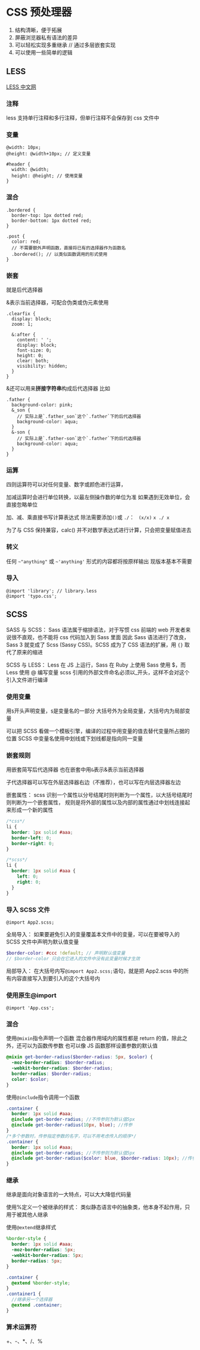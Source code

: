 # CSS 预处理器

1. 结构清晰，便于拓展
2. 屏蔽浏览器私有语法的差异
3. 可以轻松实现多重继承 // 通过多层嵌套实现
4. 可以使用一些简单的逻辑

## LESS

[LESS 中文网](https://less.bootcss.com/#%E6%A6%82%E8%A7%88)

### 注释

less 支持单行注释和多行注释，但单行注释不会保存到 css 文件中

### 变量

```less
@width: 10px;
@height: @width+10px; // 定义变量

#header {
  width: @width;
  height: @height; // 使用变量
}
```

### 混合

```less
.bordered {
  border-top: 1px dotted red;
  border-bottom: 1px dotted red;
}

.post {
  color: red;
  // 不需要额外声明函数，直接将已有的选择器作为函数名
  .bordered(); // 以类似函数调用的形式使用
}
```

### 嵌套

就是后代选择器

&表示当前选择器，可配合伪类或伪元素使用

```less
.clearfix {
  display: block;
  zoom: 1;

  &:after {
    content: ' ';
    display: block;
    font-size: 0;
    height: 0;
    clear: both;
    visibility: hidden;
  }
}
```

&还可以用来**拼接字符串**构成后代选择器
比如

```less
.father {
  background-color: pink;
  &_son {
    // 实际上是`.father_son`这个`.father`下的后代选择器
    background-color: aqua;
  }
  &-son {
    // 实际上是`.father-son`这个`.father`下的后代选择器
    background-color: aqua;
  }
}
```

### 运算

四则运算符可以对任何变量、数字或颜色进行运算，

加减运算时会进行单位转换，以最左侧操作数的单位为准
如果遇到无效单位，会直接忽略单位

加、减、乘直接书写计算表达式
除法需要添加`()`或 `./`： ` (x/x)` `x ./ x`

为了与 CSS 保持兼容，calc() 并不对数学表达式进行计算，只会把变量赋值进去

### 转义

任何 `~"anything"` 或 `~'anything'` 形式的内容都将按原样输出
现版本基本不需要

### 导入

```less
@import 'library'; // library.less
@import 'typo.css';
```

## SCSS

SASS 与 SCSS：
Sass 语法属于缩排语法，对于写惯 css 前端的 web 开发者来说很不直观，也不能将 css 代码加入到 Sass 里面
因此 Sass 语法进行了改良，Sass 3 就变成了 Scss (Sassy CSS)。SCSS 成为了 CSS 语法的扩展，用 `{}` 取代了原来的缩进

SCSS 与 LESS：
Less 在 JS 上运行，Sass 在 Ruby 上使用
Sass 使用 $，而 Less 使用 @ 编写变量
scss 引用的外部文件命名必须以\_开头，这样不会对这个引入文件进行编译

### 使用变量

用`$`开头声明变量，`$`是变量名的一部分
大括号外为全局变量，大括号内为局部变量

可以把 SCSS 看做一个模板引擎，编译的过程中用变量的值去替代变量所占据的位置
SCSS 中变量名使用中划线或下划线都是指向同一变量

### 嵌套规则

用嵌套简写后代选择器
也在嵌套中用`&`表示&表示当前选择器

子代选择器可以写在外层选择器右边（不推荐），也可以写在内层选择器左边

嵌套属性：
scss 识别一个属性以分号结尾时则判断为一个属性，以大括号结尾时则判断为一个嵌套属性，
规则是将外部的属性以及内部的属性通过中划线连接起来形成一个新的属性

```scss
/*css*/
li {
  border: 1px solid #aaa;
  border-left: 0;
  border-right: 0;
}

/*scss*/
li {
  border: 1px solid #aaa {
    left: 0;
    right: 0;
  }
}
```

### 导入 SCSS 文件

`@import App2.scss; `

全局导入：
如果要避免引入的变量覆盖本文件中的变量，可以在要被导入的 SCSS 文件中声明为默认值变量

```scss
$border-color: #ccc !default; // 声明默认值变量
// $border-color 只会在它进入的文件中没有此变量时候才生效
```

局部导入：
在大括号内写`@import App2.scss;`语句，就是把 App2.scss 中的所有内容直接写入到要引入的这个大括号内

### 使用原生@import

`@import 'App.css';`

### 混合

使用`@mixin`指令声明一个函数
混合器作用域内的属性都是 return 的值，除此之外，还可以为函数传参数
也可以像 JS 函数那样设置参数的默认值

```scss
@mixin get-border-radius($border-radius: 5px, $color) {
  -moz-border-radius: $border-radius;
  -webkit-border-radius: $border-radius;
  border-radius: $border-radius;
  color: $color;
}
```

使用`@include`指令调用一个函数

```scss
.container {
  border: 1px solid #aaa;
  @include get-border-radius; //不传参则为默认值5px
  @include get-border-radius(10px, blue); //传参
}
/*多个参数时，传参指定参数的名字，可以不用考虑传入的顺序*/
.container {
  border: 1px solid #aaa;
  @include get-border-radius; //不传参则为默认值5px
  @include get-border-radius($color: blue, $border-radius: 10px); //传参
}
```

### 继承

继承是面向对象语言的一大特点，可以大大降低代码量

使用%定义一个被继承的样式：
类似静态语言中的抽象类，他本身不起作用，只用于被其他人继承

使用`@extend`继承样式

```scss
%border-style {
  border: 1px solid #aaa;
  -moz-border-radius: 5px;
  -webkit-border-radius: 5px;
  border-radius: 5px;
}

.container {
  @extend %border-style;
}
.container1 {
  //继承另一个选择器
  @extend .container;
}
```

### 算术运算符

+、-、\*、/、%
